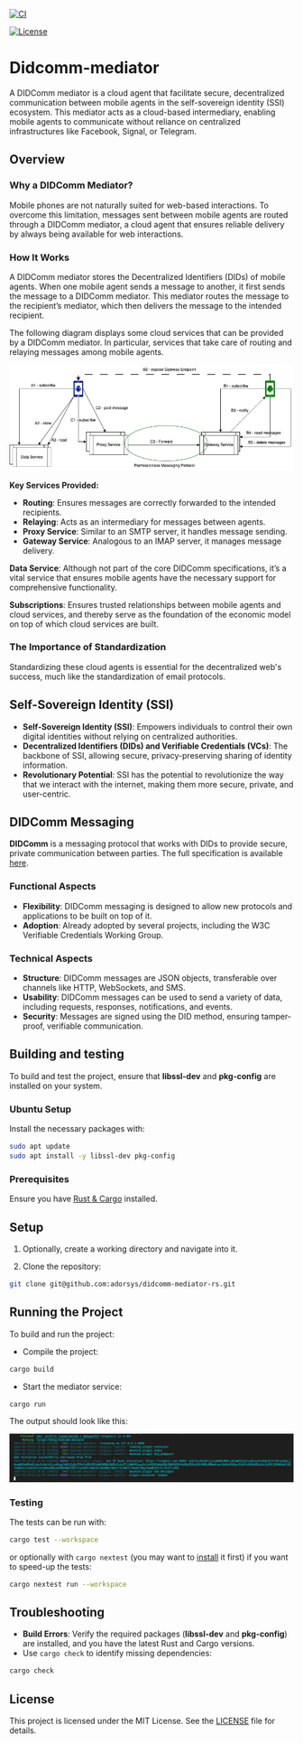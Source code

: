[![CI](https://github.com/adorsys/didcomm-mediator-rs/actions/workflows/rust.yml/badge.svg)](https://github.com/adorsys/didcomm-mediator-rs/actions/workflows/rust.yml)

[![License](https://img.shields.io/badge/license-Apache%202.0-brightgreen.svg)](https://github.com/adorsys/didcomm-mediator-rs/blob/main/LICENSE)


# Didcomm-mediator

A DIDComm mediator is a cloud agent that facilitate secure, decentralized communication between mobile agents in the self-sovereign identity (SSI) ecosystem. This mediator acts as a cloud-based intermediary, enabling mobile agents to communicate without reliance on centralized infrastructures like Facebook, Signal, or Telegram.

## Overview

### Why a DIDComm Mediator?

Mobile phones are not naturally suited for web-based interactions. To overcome this limitation, messages sent between mobile agents are routed through a DIDComm mediator, a cloud agent that ensures reliable delivery by always being available for web interactions.

### How It Works

A DIDComm mediator stores the Decentralized Identifiers (DIDs) of mobile agents. When one mobile agent sends a message to another, it first sends the message to a DIDComm mediator. This mediator routes the message to the recipient’s mediator, which then delivers the message to the intended recipient.

The following diagram displays some cloud services that can be provided by a DIDComm mediator. In particular, services that take care of routing and relaying messages among mobile agents.

![sample cloud services](docs/basic-arch.png)

**Key Services Provided:**

* **Routing**: Ensures messages are correctly forwarded to the intended recipients.
* **Relaying**: Acts as an intermediary for messages between agents.
* **Proxy Service**: Similar to an SMTP server, it handles message sending.
* **Gateway Service**: Analogous to an IMAP server, it manages message delivery.

**Data Service**: Although not part of the core DIDComm specifications, it’s a vital service that ensures mobile agents have the necessary support for comprehensive functionality.

**Subscriptions**: Ensures trusted relationships between mobile agents and cloud services, and thereby serve as the foundation of the economic model on top of which cloud services are built.

### The Importance of Standardization

Standardizing these cloud agents is essential for the decentralized web's success, much like the standardization of email protocols.

## Self-Sovereign Identity (SSI)

* **Self-Sovereign Identity (SSI)**: Empowers individuals to control their own digital identities without relying on centralized authorities.
* **Decentralized Identifiers (DIDs) and Verifiable Credentials (VCs)**: The backbone of SSI, allowing secure, privacy-preserving sharing of identity information.
* **Revolutionary Potential**: SSI has the potential to revolutionize the way that we interact with the internet, making them more secure, private, and user-centric.

## DIDComm Messaging

**DIDComm** is a messaging protocol that works with DIDs to provide secure, private communication between parties. The full specification is available [here](https://identity.foundation/didcomm-messaging/spec/).

### Functional Aspects

* **Flexibility**: DIDComm messaging is designed to allow new protocols and applications to be built on top of it.
* **Adoption**: Already adopted by several projects, including the W3C Verifiable Credentials Working Group.

### Technical Aspects

* **Structure**: DIDComm messages are JSON objects, transferable over channels like HTTP, WebSockets, and SMS.
* **Usability**: DIDComm messages can be used to send a variety of data, including requests, responses, notifications, and events.
* **Security**: Messages are signed using the DID method, ensuring tamper-proof, verifiable communication.

## Building and testing

To build and test the project, ensure that **libssl-dev** and **pkg-config** are installed on your system.

### Ubuntu Setup

Install the necessary packages with:

```sh
sudo apt update
sudo apt install -y libssl-dev pkg-config
```

### Prerequisites

Ensure you have [Rust & Cargo](https://www.rust-lang.org/tools/install) installed.

## Setup

1. Optionally, create a working directory and navigate into it.

2. Clone the repository:

```sh
git clone git@github.com:adorsys/didcomm-mediator-rs.git
```

## Running the Project

To build and run the project:

* Compile the project:

```sh
cargo build
```

* Start the mediator service:

```sh
cargo run
```

The output should look like this:

![image](docs/server-output.png)

### Testing

The tests can be run with:

```sh
cargo test --workspace
```

or optionally with `cargo nextest` (you may want to [install](https://nexte.st/docs/installation/pre-built-binaries/) it first) if you want to speed-up the tests:

```sh
cargo nextest run --workspace
```

## Troubleshooting

* **Build Errors**: Verify the required packages (**libssl-dev** and **pkg-config**) are installed, and you have the latest Rust and Cargo versions.
* Use `cargo check` to identify missing dependencies:

```sh
cargo check
```

## License

This project is licensed under the MIT License. See the [LICENSE](LICENSE) file for details.
